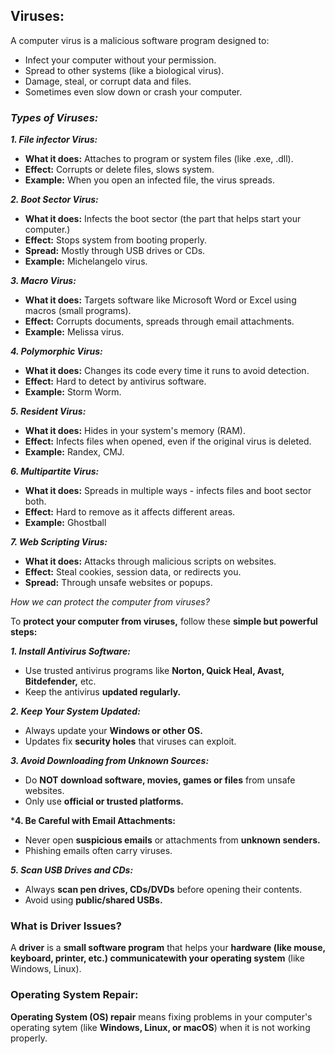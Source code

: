 ## Viruses:
A computer virus is a malicious software program designed to:
 - Infect your computer without your permission.
 - Spread to other systems (like a biological virus).
 - Damage, steal, or corrupt data and files.
 - Sometimes even slow down or crash your computer.

### *Types of Viruses:*
***1. File infector Virus:***
- **What it does:** Attaches to program or system files (like .exe, .dll).
- **Effect:** Corrupts or delete files, slows system.
- **Example:** When you open an infected file, the virus spreads.

***2. Boot Sector Virus:***
- **What it does:** Infects the boot sector (the part that helps start your computer.)
- **Effect:** Stops system from booting properly.
- **Spread:** Mostly through USB drives or CDs.
- **Example:** Michelangelo virus.

***3. Macro Virus:***
- **What it does:** Targets software like Microsoft Word or Excel using macros (small programs).
- **Effect:** Corrupts documents, spreads through email attachments.
- **Example:** Melissa virus.

***4. Polymorphic Virus:***
- **What it does:** Changes its code every time it runs to avoid detection.
- **Effect:** Hard to detect by antivirus software.
- **Example:** Storm Worm.

***5. Resident Virus:***
- **What it does:** Hides in your system's memory (RAM).
- **Effect:** Infects files when opened, even if the original virus is deleted.
- **Example:** Randex, CMJ.

***6. Multipartite Virus:***
- **What it does:** Spreads in multiple ways - infects files and boot sector both.
- **Effect:** Hard to remove as it affects different areas.
- **Example:** Ghostball

***7. Web Scripting Virus:***
- **What it does:** Attacks through malicious scripts on websites.
- **Effect:** Steal cookies, session data, or redirects you.
- **Spread:** Through unsafe websites or popups.

*How we can protect the computer from viruses?*

To **protect your computer from viruses,** follow these **simple but powerful steps:**

***1. Install Antivirus Software:***
- Use trusted antivirus programs like **Norton, Quick Heal, Avast, Bitdefender,** etc.
- Keep the antivirus **updated regularly.**

***2. Keep Your System Updated:***
- Always update your **Windows or other OS.**
- Updates fix **security holes** that viruses can exploit.

***3. Avoid Downloading from Unknown Sources:***
- Do **NOT download software, movies, games or files** from unsafe websites.
- Only use **official or trusted platforms.**

***4. Be Careful with Email Attachments:**
- Never open **suspicious emails** or attachments from **unknown senders.**
- Phishing emails often carry viruses.

***5. Scan USB Drives and CDs:***
- Always **scan pen drives, CDs/DVDs** before opening their contents.
- Avoid using **public/shared USBs.**

### What is Driver Issues?
A **driver** is a **small software program** that helps your **hardware (like mouse, keyboard, printer, etc.) communicatewith your operating system** (like Windows, Linux). 

### Operating System Repair:
**Operating System (OS) repair** means fixing problems in your computer's operating sytem (like **Windows, Linux, or macOS**) when it is not working properly. 
